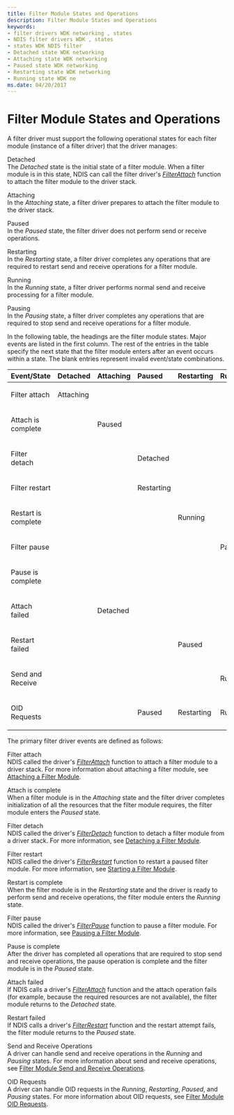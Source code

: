 ```yaml
---
title: Filter Module States and Operations
description: Filter Module States and Operations
keywords:
- filter drivers WDK networking , states
- NDIS filter drivers WDK , states
- states WDK NDIS filter
- Detached state WDK networking
- Attaching state WDK networking
- Paused state WDK networking
- Restarting state WDK networking
- Running state WDK ne
ms.date: 04/20/2017
---
```


# Filter Module States and Operations





A filter driver must support the following operational states for each filter module (instance of a filter driver) that the driver manages:

<a href="" id="detached"></a>Detached  
The *Detached* state is the initial state of a filter module. When a filter module is in this state, NDIS can call the filter driver's [*FilterAttach*](/windows-hardware/drivers/ddi/ndis/nc-ndis-filter_attach) function to attach the filter module to the driver stack.

<a href="" id="attaching"></a>Attaching  
In the *Attaching* state, a filter driver prepares to attach the filter module to the driver stack.

<a href="" id="paused"></a>Paused  
In the *Paused* state, the filter driver does not perform send or receive operations.

<a href="" id="restarting"></a>Restarting  
In the *Restarting* state, a filter driver completes any operations that are required to restart send and receive operations for a filter module.

<a href="" id="running"></a>Running  
In the *Running* state, a filter driver performs normal send and receive processing for a filter module.

<a href="" id="pausing"></a>Pausing  
In the *Pausing* state, a filter driver completes any operations that are required to stop send and receive operations for a filter module.

In the following table, the headings are the filter module states. Major events are listed in the first column. The rest of the entries in the table specify the next state that the filter module enters after an event occurs within a state. The blank entries represent invalid event/state combinations.

<table>
<colgroup>
<col width="14%" />
<col width="14%" />
<col width="14%" />
<col width="14%" />
<col width="14%" />
<col width="14%" />
<col width="14%" />
</colgroup>
<thead>
<tr class="header">
<th align="left">Event/State</th>
<th align="left">Detached</th>
<th align="left">Attaching</th>
<th align="left">Paused</th>
<th align="left">Restarting</th>
<th align="left">Running</th>
<th align="left">Pausing</th>
</tr>
</thead>
<tbody>
<tr class="odd">
<td align="left"><p>Filter attach</p></td>
<td align="left"><p>Attaching</p></td>
<td align="left"></td>
<td align="left"></td>
<td align="left"></td>
<td align="left"></td>
<td align="left"></td>
</tr>
<tr class="even">
<td align="left"><p>Attach is complete</p></td>
<td align="left"></td>
<td align="left"><p>Paused</p></td>
<td align="left"></td>
<td align="left"></td>
<td align="left"></td>
<td align="left"></td>
</tr>
<tr class="odd">
<td align="left"><p>Filter detach</p></td>
<td align="left"></td>
<td align="left"></td>
<td align="left"><p>Detached</p></td>
<td align="left"></td>
<td align="left"></td>
<td align="left"></td>
</tr>
<tr class="even">
<td align="left"><p>Filter restart</p></td>
<td align="left"></td>
<td align="left"></td>
<td align="left"><p>Restarting</p></td>
<td align="left"></td>
<td align="left"></td>
<td align="left"></td>
</tr>
<tr class="odd">
<td align="left"><p>Restart is complete</p></td>
<td align="left"></td>
<td align="left"></td>
<td align="left"></td>
<td align="left"><p>Running</p></td>
<td align="left"></td>
<td align="left"></td>
</tr>
<tr class="even">
<td align="left"><p>Filter pause</p></td>
<td align="left"></td>
<td align="left"></td>
<td align="left"></td>
<td align="left"></td>
<td align="left"><p>Pausing</p></td>
<td align="left"></td>
</tr>
<tr class="odd">
<td align="left"><p>Pause is complete</p></td>
<td align="left"></td>
<td align="left"></td>
<td align="left"></td>
<td align="left"></td>
<td align="left"></td>
<td align="left"><p>Paused</p></td>
</tr>
<tr class="even">
<td align="left"><p>Attach failed</p></td>
<td align="left"></td>
<td align="left"><p>Detached</p></td>
<td align="left"></td>
<td align="left"></td>
<td align="left"></td>
<td align="left"></td>
</tr>
<tr class="odd">
<td align="left"><p>Restart failed</p></td>
<td align="left"></td>
<td align="left"></td>
<td align="left"></td>
<td align="left"><p>Paused</p></td>
<td align="left"></td>
<td align="left"></td>
</tr>
<tr class="even">
<td align="left"><p>Send and Receive</p></td>
<td align="left"></td>
<td align="left"></td>
<td align="left"></td>
<td align="left"></td>
<td align="left"><p>Running</p></td>
<td align="left"><p>Pausing</p></td>
</tr>
<tr class="odd">
<td align="left"><p>OID Requests</p></td>
<td align="left"></td>
<td align="left"></td>
<td align="left"><p>Paused</p></td>
<td align="left"><p>Restarting</p></td>
<td align="left"><p>Running</p></td>
<td align="left"><p>Pausing</p></td>
</tr>
</tbody>
</table>

 

The primary filter driver events are defined as follows:

<a href="" id="--------filter-attach--------"></a> Filter attach   
NDIS called the driver's [*FilterAttach*](/windows-hardware/drivers/ddi/ndis/nc-ndis-filter_attach) function to attach a filter module to a driver stack. For more information about attaching a filter module, see [Attaching a Filter Module](attaching-a-filter-module.md).

<a href="" id="attach-is-complete"></a>Attach is complete  
When a filter module is in the *Attaching* state and the filter driver completes initialization of all the resources that the filter module requires, the filter module enters the *Paused* state.

<a href="" id="--------filter-detach--------"></a> Filter detach   
NDIS called the driver's [*FilterDetach*](/windows-hardware/drivers/ddi/ndis/nc-ndis-filter_detach) function to detach a filter module from a driver stack. For more information, see [Detaching a Filter Module](detaching-a-filter-module.md).

<a href="" id="--------filter-restart--------"></a> Filter restart   
NDIS called the driver's [*FilterRestart*](/windows-hardware/drivers/ddi/ndis/nc-ndis-miniport_restart) function to restart a paused filter module. For more information, see [Starting a Filter Module](starting-a-filter-module.md).

<a href="" id="restart-is-complete"></a>Restart is complete  
When the filter module is in the *Restarting* state and the driver is ready to perform send and receive operations, the filter module enters the *Running* state.

<a href="" id="--------filter-pause--------"></a> Filter pause   
NDIS called the driver's [*FilterPause*](/windows-hardware/drivers/ddi/ndis/nc-ndis-filter_pause) function to pause a filter module. For more information, see [Pausing a Filter Module](pausing-a-filter-module.md).

<a href="" id="pause-is-complete"></a>Pause is complete  
After the driver has completed all operations that are required to stop send and receive operations, the pause operation is complete and the filter module is in the *Paused* state.

<a href="" id="attach-failed"></a>Attach failed  
If NDIS calls a driver's [*FilterAttach*](/windows-hardware/drivers/ddi/ndis/nc-ndis-filter_attach) function and the attach operation fails (for example, because the required resources are not available), the filter module returns to the *Detached* state.

<a href="" id="restart-failed"></a>Restart failed  
If NDIS calls a driver's [*FilterRestart*](/windows-hardware/drivers/ddi/ndis/nc-ndis-filter_restart) function and the restart attempt fails, the filter module returns to the *Paused* state.

<a href="" id="send-and-receive-operations"></a>Send and Receive Operations  
A driver can handle send and receive operations in the *Running* and *Pausing* states. For more information about send and receive operations, see [Filter Module Send and Receive Operations](filter-module-send-and-receive-operations.md).

<a href="" id="oid-requests"></a>OID Requests  
A driver can handle OID requests in the *Running*, *Restarting*, *Paused*, and *Pausing* states. For more information about OID requests, see [Filter Module OID Requests](filter-module-oid-requests.md).

 

